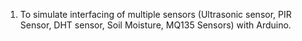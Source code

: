 1. To simulate interfacing of multiple sensors (Ultrasonic sensor, PIR Sensor, DHT sensor, Soil Moisture, MQ135 Sensors) with Arduino.